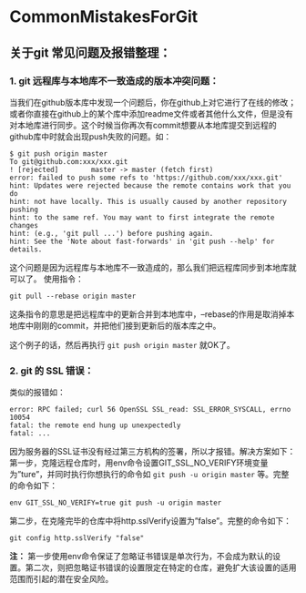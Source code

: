 
# CommonMistakesForGit
## 关于git 常见问题及报错整理：
### 1. git 远程库与本地库不一致造成的版本冲突问题：
当我们在github版本库中发现一个问题后，你在github上对它进行了在线的修改；或者你直接在github上的某个库中添加readme文件或者其他什么文件，但是没有对本地库进行同步。这个时候当你再次有commit想要从本地库提交到远程的github库中时就会出现push失败的问题。如：
```git
$ git push origin master
To git@github.com:xxx/xxx.git
! [rejected]        master -> master (fetch first)
error: failed to push some refs to 'https://github.com/xxx/xxx.git'
hint: Updates were rejected because the remote contains work that you do
hint: not have locally. This is usually caused by another repository pushing
hint: to the same ref. You may want to first integrate the remote changes
hint: (e.g., 'git pull ...') before pushing again.
hint: See the 'Note about fast-forwards' in 'git push --help' for details.
```
这个问题是因为远程库与本地库不一致造成的，那么我们把远程库同步到本地库就可以了。 
使用指令：
```git
git pull --rebase origin master
```
这条指令的意思是把远程库中的更新合并到本地库中，–rebase的作用是取消掉本地库中刚刚的commit，并把他们接到更新后的版本库之中。

这个例子的话，然后再执行 `git push origin master` 就OK了。

### 2. git 的 SSL 错误：
类似的报错如：
```git
error: RPC failed; curl 56 OpenSSL SSL_read: SSL_ERROR_SYSCALL, errno 10054
fatal: the remote end hung up unexpectedly
fatal: ...
```
因为服务器的SSL证书没有经过第三方机构的签署，所以才报错。解决方案如下： 
第一步，克隆远程仓库时，用env命令设置GIT_SSL_NO_VERIFY环境变量为”ture”，并同时执行你想执行的命令如 `git push -u origin master` 等。完整的命令如下：<br/>
```git
env GIT_SSL_NO_VERIFY=true git push -u origin master
```

第二步，在克隆完毕的仓库中将http.sslVerify设置为”false”。完整的命令如下：
```git
git config http.sslVerify "false"
```

**注：** 第一步使用env命令保证了忽略证书错误是单次行为，不会成为默认的设置。第二次，则把忽略证书错误的设置限定在特定的仓库，避免扩大该设置的适用范围而引起的潜在安全风险。
